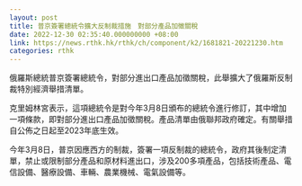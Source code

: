 ```yaml
---
layout: post
title: 普京簽署總統令擴大反制裁措施　對部分產品加徵關稅
date: 2022-12-30 02:35:40.000000000 +08:00
link: https://news.rthk.hk/rthk/ch/component/k2/1681821-20221230.htm
categories: rthk
---
```


俄羅斯總統普京簽署總統令，對部分進出口產品加徵關稅，此舉擴大了俄羅斯反制裁特別經濟舉措清單。

克里姆林宮表示，這項總統令是對今年3月8日頒布的總統令進行修訂，其中增加一項條款，即對部分進出口產品加徵關稅。產品清單由俄聯邦政府確定。有關舉措自公佈之日起至2023年底生效。

今年3月8日，普京因應西方的制裁，簽署一項反制裁的總統令，政府其後制定清單，禁止或限制部分產品和原材料進出口，涉及200多項產品，包括技術產品、電信設備、醫療設備、車輛、農業機械、電氣設備等。
